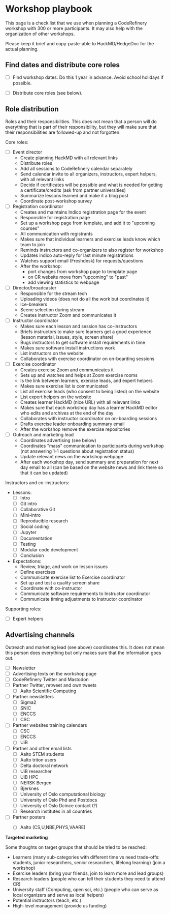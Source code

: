 # Workshop playbook

This page is a check list that we use when planning a CodeRefinery workshop
with 300 or more participants.
It may also help with the organization of other workshops.

Please keep it brief and copy-paste-able to HackMD/HedgeDoc for the actual planning.


## Find dates and distribute core roles

- [ ] Find workshop dates. Do this 1 year in advance. Avoid school holidays if possible.
- [ ] Distribute core roles (see below).


## Role distribution

Roles and their responsibilities. This does not mean that a person will do
everything that is part of their responsibility, but they will make sure that
their responsibilities are followed-up and not forgotten.

Core roles:
- [ ] Event director
  - Create planning HackMD with all relevant links
  - Distribute roles
  - Add all sessions to CodeRefinery calendar separately
  - Send calendar invite to all organizers, instructors, expert helpers, with all relevant links
  - Decide if certificates will be possible and what is needed for getting a certificate/credits (ask from partner universities)
  - Summarize lessons learned and make it a blog post
  - Coordinate post-workshop survey
- [ ] Registration coordinator
  - Creates and maintains Indico registration page for the event
  - Responsible for registration page
  - Set up a workshop page from template, and add it to "upcoming courses"
  - All communication with registrants
  - Makes sure that individual learners and exercise leads know which team to join
  - Reminds instructors and co-organizers to also register for workshop
  - Updates indico auto-reply for last minute registrations
  - Watches support email (Freshdesk) for requests/questions
  - After the workshop:
    - port changes from workshop page to template page
    - on CR website move from "upcoming" to "past"
    - add viewing statistics to webpage
- [ ] Director/broadcaster
  - Responsible for the stream tech
  - Uploading videos (does not do all the work but coordinates it)
  - Ice-breakers
  - Scene selection during stream
  - Creates instructor Zoom and communicates it
- [ ] Instructor coordinator
  - Makes sure each lesson and session has co-instructors
  - Briefs instructors to make sure learners get a good experience (lesson material, issues, style, screen share)
  - Bugs instructors to get software install requirements in time
  - Makes sure software install instructions work
  - List instructors on the website
  - Collaborates with exercise coordinator on on-boarding sessions
- [ ] Exercise coordinator
  - Creates exercise Zoom and communicates it
  - Sets up and watches and helps at Zoom exercise rooms
  - Is the link between learners, exercise leads, and expert helpers
  - Makes sure exercise list is communicated
  - List all exercise leads (who consent to being listed) on the website
  - List expert helpers on the website
  - Creates learner HackMD (nice URL) with all relevant links
  - Makes sure that each workshop day has a learner HackMD editor who edits and archives at the end of the day
  - Collaborates with instructor coordinator on on-boarding sessions
  - Drafts exercise leader onboarding summary email
  - After the workshop remove the exercise repositories
- [ ] Outreach and marketing lead
  - Coordinates advertising (see below)
  - Coordinates "mass" communication to participants during workshop (not
    answering 1-1 questions about registration status)
  - Update relevant news on the workshop webpage
  - After each workshop day, send summary and preparation for next day email to
    all (can be based on the website news and link there so that it can be
    updated)

Instructors and co-instructors:
- Lessons:
  - [ ] Intro
  - [ ] Git intro
  - [ ] Collaborative Git
  - [ ] Mini-intro
  - [ ] Reproducible research
  - [ ] Social coding
  - [ ] Jupyter
  - [ ] Documentation
  - [ ] Testing
  - [ ] Modular code development
  - [ ] Conclusion
- Expectations:
  - Review, triage, and work on lesson issues
  - Define exercises
  - Communicate exercise list to Exercise coordinator
  - Set up and test a quality screen share
  - Coordinate with co-instructor
  - Communicate software requirements to Instructor coordinator
  - Communicate timing adjustments to Instructor coordinator

Supporting roles:
- [ ] Expert helpers


## Advertising channels

Outreach and marketing lead (see above) coordinates this.
It does not mean this person does everything but only
makes sure that the information goes out.

- [ ] Newsletter
- [ ] Advertising texts on the workshop page
- [ ] CodeRefinery Twitter and Mastodon
- [ ] Partner Twitter, retweet and own tweets
  - [ ] Aalto Scientific Computing
- [ ] Partner newsletters
  - [ ] Sigma2
  - [ ] SNIC
  - [ ] ENCCS
  - [ ] CSC
- [ ] Partner websites training calendars
  - [ ] CSC
  - [ ] ENCCS
  - [ ] UiB
- [ ] Partner and other email lists
  - [ ] Aalto STEM students
  - [ ] Aalto triton users
  - [ ] Delta doctoral network
  - [ ] UiB researcher
  - [ ] UiB HPC
  - [ ] NERSK Bergen
  - [ ] Bjerknes
  - [ ] University of Oslo computational biology
  - [ ] University of Oslo  Phd and Postdocs
  - [ ] University of Oslo Dcince contact (?)
  - [ ] Research institutes in all countries
- [ ] Partner posters
  - [ ] Aalto (CS,U,NBE,PHYS,VAARE)


**Targeted marketing**

Some thoughts on target groups that should be tried to be reached:

- Learners (many sub-categories with different time vs need trade-offs: students, junior researchers, senior researchers, lifelong learning) (join a workshop)
- Exercise leaders (bring your friends, join to learn more and lead groups)
- Research leaders (people who can tell their students they need to attend CR)
- University staff (Computing, open sci, etc.) (people who can serve as local organizers and serve as local helpers)
- Potential instructors (teach, etc.)
- High-level management (provide us funding)
